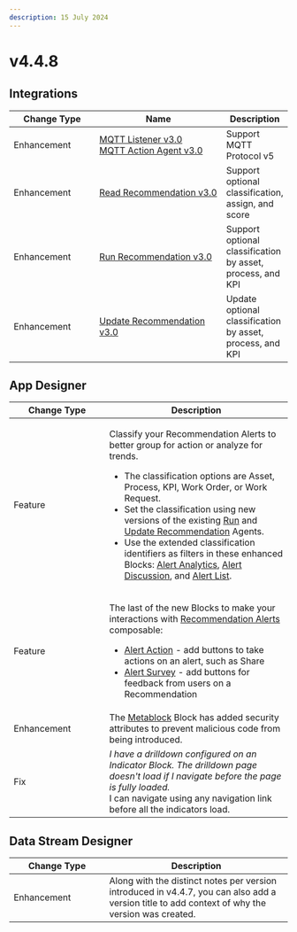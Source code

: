 ```yaml
---
description: 15 July 2024
---
```


# v4.4.8

## Integrations

<table><thead><tr><th width="155">Change Type</th><th width="250">Name</th><th>Description</th></tr></thead><tbody><tr><td>Enhancement</td><td><a href="https://xmpro.gitbook.io/mqtt/">MQTT Listener v3.0<br>MQTT Action Agent v3.0</a></td><td>Support MQTT Protocol v5</td></tr><tr><td>Enhancement</td><td><a href="https://xmpro.gitbook.io/read-recommendation/">Read Recommendation v3.0</a></td><td>Support optional classification, assign, and score</td></tr><tr><td>Enhancement</td><td><a href="https://xmpro.gitbook.io/run-recommendation">Run Recommendation v3.0</a></td><td>Support optional classification by asset, process, and KPI</td></tr><tr><td>Enhancement</td><td><a href="https://xmpro.gitbook.io/update-recommendation">Update Recommendation v3.0</a></td><td>Update optional classification by asset, process, and KPI</td></tr></tbody></table>

## App Designer

<table><thead><tr><th width="157">Change Type</th><th>Description</th></tr></thead><tbody><tr><td>Feature</td><td><p>Classify your Recommendation Alerts to better group for action or analyze for trends. </p><ul><li>The classification options are Asset, Process, KPI, Work Order, or Work Request.</li><li>Set the classification using new versions of the existing <a href="https://xmpro.gitbook.io/run-recommendation">Run</a> and <a href="https://xmpro.gitbook.io/update-recommendation">Update Recommendation</a> Agents.</li><li>Use the extended classification identifiers as filters in these enhanced Blocks: <a href="../blocks-toolbox/recommendations/recommendation-analytics.md">Alert Analytics</a>, <a href="../blocks-toolbox/recommendations/recommendation-alert-discussion.md">Alert Discussion</a>, and <a href="../blocks-toolbox/recommendations/recommendations.md">Alert List</a>.</li></ul></td></tr><tr><td>Feature</td><td><p>The last of the new Blocks to make your interactions with <a href="https://documentation.xmpro.com/concepts/recommendation/recommendation-alert">Recommendation Alerts</a> composable:</p><ul><li><a href="../blocks-toolbox/recommendations/alert-action.md">Alert Action</a> - add buttons to take actions on an alert, such as Share</li><li><a href="../blocks-toolbox/recommendations/alert-survey.md">Alert Survey</a> - add buttons for feedback from users on a Recommendation</li></ul></td></tr><tr><td>Enhancement</td><td>The <a href="../blocks-toolbox/advanced/metablock.md">Metablock</a> Block has added security attributes to prevent malicious code from being introduced.</td></tr><tr><td>Fix</td><td><em>I have a drilldown configured on an Indicator Block. The drilldown page doesn't load if I navigate before the page is fully loaded.</em><br>I can navigate using any navigation link before all the indicators load.</td></tr></tbody></table>

## Data Stream Designer

<table><thead><tr><th width="157">Change Type</th><th>Description</th></tr></thead><tbody><tr><td>Enhancement</td><td>Along with the distinct notes per version introduced in v4.4.7, you can also add a version title to add context of why the version was created.</td></tr></tbody></table>
